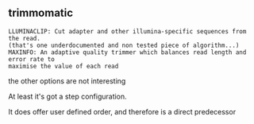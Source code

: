 
## trimmomatic
```
LLUMINACLIP: Cut adapter and other illumina-specific sequences from the read.
(that's one underdocumented and non tested piece of algorithm...)
MAXINFO: An adaptive quality trimmer which balances read length and error rate to
maximise the value of each read
```

the other options are not interesting


At least it's got a step configuration.

It does offer user defined order,
and therefore is a direct predecessor

